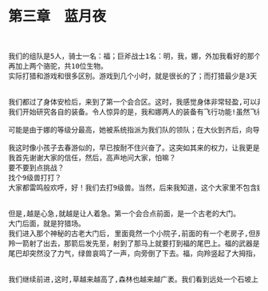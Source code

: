 
# 第三章　蓝月夜


<pre>


我们的组队是5人，骑士一名：福；巨斧战士1名：明，我，娜，外加我看好的那个弓兵-羚。实际上还有2名摄像师和一名向导，共8人；
再加上两个骆驼，共10位生物。
实际打猎和游戏和很多区别。游戏到几个小时，就是很长的了；而打猎最少是3天；最多可能到3周；我们需要带上食物和一些装备。这分别由两个骆驼来负责；这两个骆驼是有灵性的：它们可以自己跟随我们，而不需要人牵引，也不需要吃东西，行动速度也很快，至少我们跑步它们都能赶上。但即使这样，我们带的食物也不够3天的，所以我们必须尽快找到下一个补给站；这就是向导的工作了。


我们都过了身体安检后，来到了第一个会合区。这时，我感觉身体非常轻盈,可以非常容易地跳很高。大家陆续到了，我们都非常高兴。我们被要求穿上指定的护具,衣物。不一会儿，娜出现了。我非常高兴地迎上去，她也冲着我笑，但却感觉她很紧张。
我们开始研究各自的装备。令人惊异的是，我和娜两人的装备有飞行功能!虽然飞得很慢很低,但这足以令我兴奋异常。

可能是由于娜的等级分最高，她被系统指派为我们队的领队；在大伙到齐后，向导让领队在出发前和大家说几句。娜说，将领队的职位让给我。这让我心底很高兴，大家似乎都知道我和娜是好朋友，所以都举手赞成。向导就示意我和大家讲几句。

我这时像小孩子去春游似的，早已按耐不住兴奋了。这突如其来的权力，让我更是昏了头脑。
我首先谢谢大家的信任，然后，高声地问大家，怕嘛？
要不要到点挑战？
找个9级兽打打？
大家都雷鸣般欢呼，好！我们去打9级兽。当然，后来我知道，这个大家里不包含娜，


但是,越是心急,就越是让人着急。第一个会合点前面，是一个古老的大门。
大门后面，就是狩猎场。
我们进入那个神秘的古老大门后, 里面竟然一个小院子,前面的有一个老房子,但房子里面装修非常现代,四周的墙壁上都是会动的景色。好象 是外面的景色。我们在里面,相对于这些景色,感觉我们在动一样,非常有趣,然后是工作人员的再次的重复 各个注意事项,我都听了1K遍了。但现在我是头儿,只好压抑着不高兴。哎,都等了这么长时间了，不差这一会儿。这是7月份,天气有些热,不过这个屋子里还行。好容易工作员讲完 了,我们被领到前院,从院出去后,是非常开阔的一片绿地,远处可见一个桥,有一条不宽的河。我们礼节性 和工作人员再见。他们还是一再叮嘱我们要小心这,小心那,象和小孩子说话一样。我可没时间和他们再啰嗦 了,我带着大家,快速地穿过桥,象事先教练所说的那样,桥中间真的写着: NO PASSING except PROFESSIONAL Hunters! （非专业狩猎者禁入！）有个向这边的箭头。还有一个向里面的箭头,写着:Watching!可以,我们进去了走 了半天,除了看到各种奇怪的植物以外,联个鸟也看不到，而且，感觉不象是什么异域，和我们的星球没什么不同。我们都有些泄气。就在这时,不远的草丛里有东西 动。羚搭弓对准了那儿。福飞马跑过去,一个草绿色的长尾东西飞快向左跑去。自始至终,羚都没有射 出箭。只是非常严肃地一直瞄着目标。福的座骑很快，从侧面超过了它，然后将它的去路拦住。小绿兽停住，忽然长尾象鞭子一样闪电般打向福。
羚一箭射了出去，那箭后发先至，射到了那马上就要打到福的尾巴上。福的武器是一把长剑，他正举起长剑挡那攻击它的尾巴；
尾巴却突然没了力气，绿兽哀鸣了一声，向旁倒了下去。福，向羚竖起了大拇指，然后下马取出绳子，将小兽绑了起来，放到了骆驼上。这种猎物会倒尾打,象回马枪一样,让我们感觉稍有点意思。否则这么容易对付的小猎物真是太无聊了。羚的箭是有剧毒的-实际上是对这种怪兽起作用的一种强力麻醉剂。向导说，我们到了补给站，可以把猎物放掉，但会给我们计到战利品中并计分。战利品可以让我们用于交换更强的装备。　　这种猎物由此会升级，会有更强的攻击性。所以我们最好不要过早地放掉它们。


我们继续前进,这时,草越来越高了,森林也越来越广袤。我们看到远处一个石坡上, 有个东西在低吼。还是个大绿兽,有些像犀牛。没等我们过去打他,就冲我们飞冲过来。






</pre>






